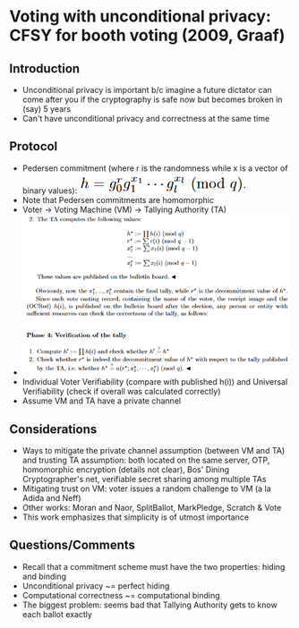 # Voting with unconditional privacy: CFSY for booth voting (2009, Graaf)

## Introduction
* Unconditional privacy is important b/c imagine a future dictator can come after you if the cryptography is safe now but becomes broken in (say) 5 years
* Can't have unconditional privacy and correctness at the same time

## Protocol
* Pedersen commitment (where r is the randomness while x is a vector of binary values): ![CFSY booth voting_Pedersen](/images/CFSY%20booth%20voting_Pedersen.png)
* Note that Pedersen commitments are homomorphic
* Voter -> Voting Machine (VM) -> Tallying Authority (TA)
* ![CFSY booth voting_tally](/images/CFSY%20booth%20voting_tally.png)
* Individual Voter Verifiability (compare with published h(i)) and Universal Verifiability (check if overall was calculated correctly)
* Assume VM and TA have a private channel

## Considerations
* Ways to mitigate the private channel assumption (between VM and TA) and trusting TA assumption: both located on the same server, OTP, homomorphic encryption (details not clear), Bos' Dining Cryptographer's net, verifiable secret sharing among multiple TAs
* Mitigating trust on VM: voter issues a random challenge to VM (a la Adida and Neff)
* Other works: Moran and Naor, SplitBallot, MarkPledge, Scratch & Vote
* This work emphasizes that simplicity is of utmost importance

## Questions/Comments
* Recall that a commitment scheme must have the two properties: hiding and binding
* Unconditional privacy ~= perfect hiding
* Computational correctness ~= computational binding
* The biggest problem: seems bad that Tallying Authority gets to know each ballot exactly